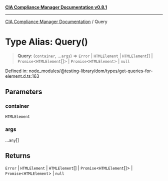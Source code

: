 [**CIA Compliance Manager Documentation v0.8.1**](../README.md)

***

[CIA Compliance Manager Documentation](../globals.md) / Query

# Type Alias: Query()

> **Query**: (`container`, ...`args`) => `Error` \| `HTMLElement` \| `HTMLElement`[] \| `Promise`\<`HTMLElement`[]\> \| `Promise`\<`HTMLElement`\> \| `null`

Defined in: node\_modules/@testing-library/dom/types/get-queries-for-element.d.ts:163

## Parameters

### container

`HTMLElement`

### args

...`any`[]

## Returns

`Error` \| `HTMLElement` \| `HTMLElement`[] \| `Promise`\<`HTMLElement`[]\> \| `Promise`\<`HTMLElement`\> \| `null`
